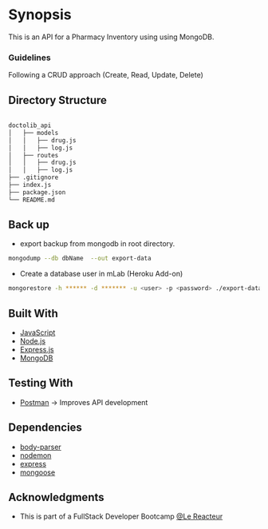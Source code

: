 # Synopsis

This is an API for a Pharmacy Inventory using using MongoDB.

### Guidelines

Following a CRUD approach (Create, Read, Update, Delete)

## Directory Structure

```bash

doctolib_api
│   ├── models
│   │   ├── drug.js
│   │   ├── log.js
│   ├── routes
│   │   ├── drug.js
│   │   ├── log.js
├── .gitignore
├── index.js
├── package.json
└── README.md

```

## Back up

- export backup from mongodb in root directory.

```bash
mongodump --db dbName  --out export-data
```

- Create a database user in mLab (Heroku Add-on)

```bash
mongorestore -h ****** -d ******* -u <user> -p <password> ./export-data/dbName/
```

## Built With

- [JavaScript](https://developer.mozilla.org/bm/docs/Web/JavaScript)
- [Node.js](https://nodejs.org/en/)
- [Express.js](https://expressjs.com/)
- [MongoDB](https://www.mongodb.com/)

## Testing With

- [Postman](https://www.getpostman.com/) -> Improves API development

## Dependencies

- [body-parser](https://www.npmjs.com/package/body-parser)
- [nodemon](https://www.npmjs.com/package/nodemon)
- [express](https://www.npmjs.com/package/express)
- [mongoose](https://www.npmjs.com/package/mongoose)

## Acknowledgments

- This is part of a FullStack Developer Bootcamp [@Le Reacteur](https://www.lereacteur.io)
